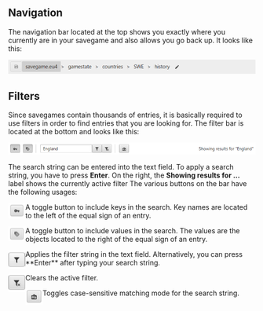 
## Navigation

The navigation bar located at the top shows you exactly
where you currently are in your savegame and also allows you go back up.
It looks like this:

![Nav-Bar](docs/nav-bar.png)



## Filters

Since savegames contain thousands of entries, it is basically required
to use filters in order to find entries that you are looking for.
The filter bar is located at the bottom and looks like this:

![Filter](docs/filter-bar.png)

The search string can be entered into the text field.
To apply a search string, you have to press **Enter**.
On the right, the **Showing results for ...** label shows the currently active filter
The various buttons on the bar have the following usages:

<p>
<img align="left" src="docs/key.png" width=35/>
A toggle button to include keys in the search.
Key names are located to the left of the equal sign of an entry.
</p>

<p>
<img align="left" src="docs/value.png" width=35/>
A toggle button to include values in the search.
The values are the objects located to the right of the equal sign of an entry.
</p>

</p>
<img align="left" src="docs/filter.png" width=35/>
Applies the filter string in the text field.
Alternatively, you can press **Enter** after typing your search string.
</p>

</p>
<img align="left" src="docs/clear.png" width=35/>
Clears the active filter.
</p>

</p>
<img align="left" src="docs/case.png" width=35/>
Toggles case-sensitive matching mode for the search string.
</p>